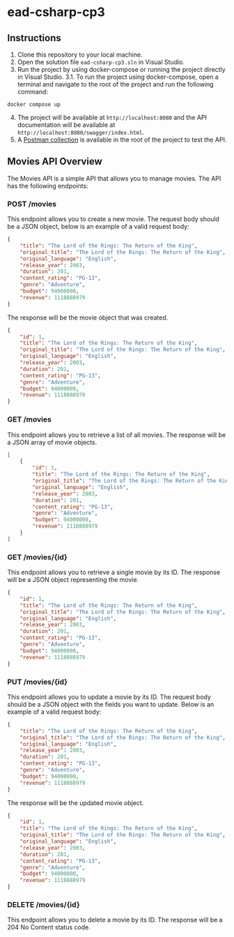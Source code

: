 # ead-csharp-cp3

## Instructions

1. Clone this repository to your local machine.
2. Open the solution file `ead-csharp-cp3.sln` in Visual Studio.
3. Run the project by using docker-compose or running the project directly in Visual Studio.
3.1. To run the project using docker-compose, open a terminal and navigate to the root of the project and run the following command:
```shell
docker compose up
```
4. The project will be available at `http://localhost:8080` and the API documentation will be available at `http://localhost:8080/swagger/index.html`.
5. A [Postman collection](/postman_collection.json) is available in the root of the project to test the API.

## Movies API Overview

The Movies API is a simple API that allows you to manage movies. The API has the following endpoints:

### POST /movies

This endpoint allows you to create a new movie. The request body should be a JSON object, below is an example of a valid request body:

```json
{
    "title": "The Lord of the Rings: The Return of the King",
    "original_title": "The Lord of the Rings: The Return of the King",
    "original_language": "English",
    "release_year": 2003,
    "duration": 201,
    "content_rating": "PG-13",
    "genre": "Adventure",
    "budget": 94000000,
    "revenue": 1118888979
}
```

The response will be the movie object that was created.

```json
{
    "id": 1,
    "title": "The Lord of the Rings: The Return of the King",
    "original_title": "The Lord of the Rings: The Return of the King",
    "original_language": "English",
    "release_year": 2003,
    "duration": 201,
    "content_rating": "PG-13",
    "genre": "Adventure",
    "budget": 94000000,
    "revenue": 1118888979
}
```

### GET /movies

This endpoint allows you to retrieve a list of all movies. The response will be a JSON array of movie objects.

```json
[
    {
        "id": 1,
        "title": "The Lord of the Rings: The Return of the King",
        "original_title": "The Lord of the Rings: The Return of the King",
        "original_language": "English",
        "release_year": 2003,
        "duration": 201,
        "content_rating": "PG-13",
        "genre": "Adventure",
        "budget": 94000000,
        "revenue": 1118888979
    }
]
```

### GET /movies/{id}

This endpoint allows you to retrieve a single movie by its ID. The response will be a JSON object representing the movie.

```json
{
    "id": 1,
    "title": "The Lord of the Rings: The Return of the King",
    "original_title": "The Lord of the Rings: The Return of the King",
    "original_language": "English",
    "release_year": 2003,
    "duration": 201,
    "content_rating": "PG-13",
    "genre": "Adventure",
    "budget": 94000000,
    "revenue": 1118888979
}
```

### PUT /movies/{id}

This endpoint allows you to update a movie by its ID. The request body should be a JSON object with the fields you want to update. Below is an example of a valid request body:

```json
{
    "title": "The Lord of the Rings: The Return of the King",
    "original_title": "The Lord of the Rings: The Return of the King",
    "original_language": "English",
    "release_year": 2003,
    "duration": 201,
    "content_rating": "PG-13",
    "genre": "Adventure",
    "budget": 94000000,
    "revenue": 1118888979
}

```

The response will be the updated movie object.

```json
{
    "id": 1,
    "title": "The Lord of the Rings: The Return of the King",
    "original_title": "The Lord of the Rings: The Return of the King",
    "original_language": "English",
    "release_year": 2003,
    "duration": 201,
    "content_rating": "PG-13",
    "genre": "Adventure",
    "budget": 94000000,
    "revenue": 1118888979
}
```

### DELETE /movies/{id}

This endpoint allows you to delete a movie by its ID. The response will be a 204 No Content status code.
